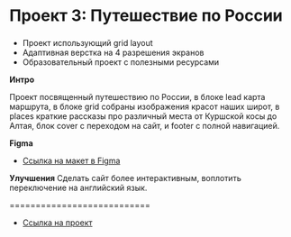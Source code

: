 # Проект 3: Путешествие по России

### 
* Проект использующий grid layout
* Адаптивная верстка на 4 разрешения экранов
* Образовательный проект с полезными ресурсами

**Интро**

Проект посвященный путешествию по России, в блоке lead карта маршрута, в блоке grid собраны изображения красот наших широт, в places краткие рассказы про различный места от Куршской косы до Алтая, блок cover с переходом на сайт, и footer с полной навигацией.

**Figma**

* [Ссылка на макет в Figma](https://www.figma.com/file/OyRWEjU6wBwRe1hapzQoLx/Sprint-3%3A-Russia-%2F-desktop-%2B-mobile?node-id=28503%3A0)

**Улучшения**
 Сделать сайт более интерактивным, воплотить переключение на английский язык.

===========================
* [Ссылка на проект](https://alalinaermakova.github.io/russian-travel/index.html)

